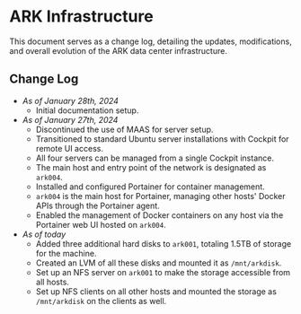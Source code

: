# ARK Infrastructure

This document serves as a change log, detailing the updates, modifications, and overall evolution of the ARK data center infrastructure.

## Change Log

- _As of January 28th, 2024_
  - Initial documentation setup.
- _As of January 27th, 2024_
  - Discontinued the use of MAAS for server setup.
  - Transitioned to standard Ubuntu server installations with Cockpit for remote UI access.
  - All four servers can be managed from a single Cockpit instance.
  - The main host and entry point of the network is designated as `ark004`.
  - Installed and configured Portainer for container management.
  - `ark004` is the main host for Portainer, managing other hosts' Docker APIs through the Portainer agent.
  - Enabled the management of Docker containers on any host via the Portainer web UI hosted on `ark004`.
- _As of today_
  - Added three additional hard disks to `ark001`, totaling 1.5TB of storage for the machine.
  - Created an LVM of all these disks and mounted it as `/mnt/arkdisk`.
  - Set up an NFS server on `ark001` to make the storage accessible from all hosts.
  - Set up NFS clients on all other hosts and mounted the storage as `/mnt/arkdisk` on the clients as well.
